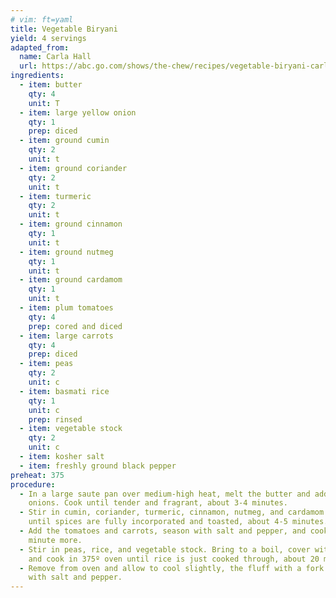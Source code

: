 ```yaml
---
# vim: ft=yaml
title: Vegetable Biryani
yield: 4 servings
adapted_from:
  name: Carla Hall
  url: https://abc.go.com/shows/the-chew/recipes/vegetable-biryani-carla-hall
ingredients:
  - item: butter
    qty: 4
    unit: T
  - item: large yellow onion
    qty: 1
    prep: diced
  - item: ground cumin
    qty: 2
    unit: t
  - item: ground coriander
    qty: 2
    unit: t
  - item: turmeric
    qty: 2
    unit: t
  - item: ground cinnamon
    qty: 1
    unit: t
  - item: ground nutmeg
    qty: 1
    unit: t
  - item: ground cardamom
    qty: 1
    unit: t
  - item: plum tomatoes
    qty: 4
    prep: cored and diced
  - item: large carrots
    qty: 4
    prep: diced
  - item: peas
    qty: 2
    unit: c
  - item: basmati rice
    qty: 1
    unit: c
    prep: rinsed
  - item: vegetable stock
    qty: 2
    unit: c
  - item: kosher salt
  - item: freshly ground black pepper
preheat: 375
procedure:
  - In a large saute pan over medium-high heat, melt the butter and add the
    onions. Cook until tender and fragrant, about 3-4 minutes.
  - Stir in cumin, coriander, turmeric, cinnamon, nutmeg, and cardamom and cook
    until spices are fully incorporated and toasted, about 4-5 minutes.
  - Add the tomatoes and carrots, season with salt and pepper, and cook one
    minute more.
  - Stir in peas, rice, and vegetable stock. Bring to a boil, cover with lid,
    and cook in 375º oven until rice is just cooked through, about 20 minutes.
  - Remove from oven and allow to cool slightly, the fluff with a fork. Season
    with salt and pepper.
---
```

